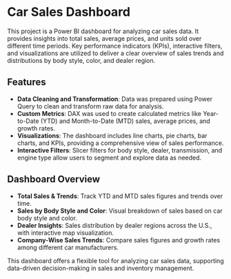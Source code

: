 # Car Sales Dashboard

This project is a Power BI dashboard for analyzing car sales data. It provides insights into total sales, average prices, and units sold over different time periods. Key performance indicators (KPIs), interactive filters, and visualizations are utilized to deliver a clear overview of sales trends and distributions by body style, color, and dealer region.

## Features

- **Data Cleaning and Transformation**: Data was prepared using Power Query to clean and transform raw data for analysis.
- **Custom Metrics**: DAX was used to create calculated metrics like Year-to-Date (YTD) and Month-to-Date (MTD) sales, average prices, and growth rates.
- **Visualizations**: The dashboard includes line charts, pie charts, bar charts, and KPIs, providing a comprehensive view of sales performance.
- **Interactive Filters**: Slicer filters for body style, dealer, transmission, and engine type allow users to segment and explore data as needed.

## Dashboard Overview

- **Total Sales & Trends**: Track YTD and MTD sales figures and trends over time.
- **Sales by Body Style and Color**: Visual breakdown of sales based on car body style and color.
- **Dealer Insights**: Sales distribution by dealer regions across the U.S., with interactive map visualization.
- **Company-Wise Sales Trends**: Compare sales figures and growth rates among different car manufacturers.

This dashboard offers a flexible tool for analyzing car sales data, supporting data-driven decision-making in sales and inventory management.





         
